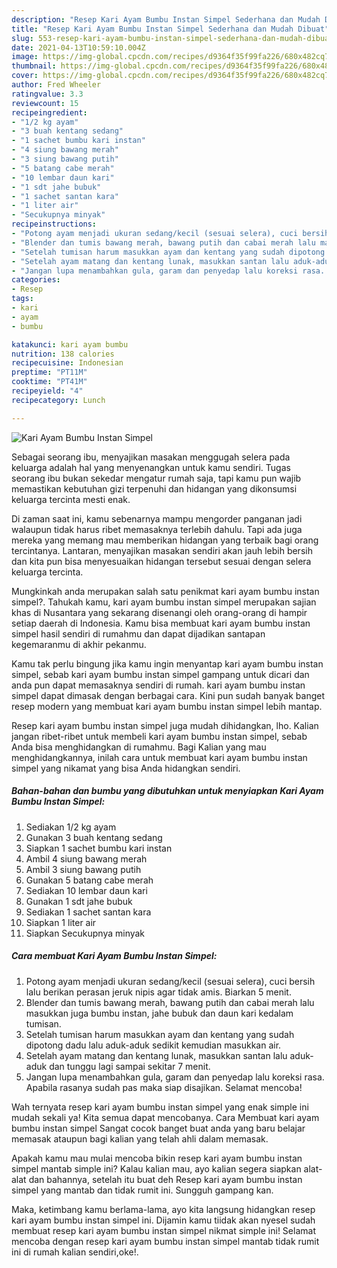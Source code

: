 ```yaml
---
description: "Resep Kari Ayam Bumbu Instan Simpel Sederhana dan Mudah Dibuat"
title: "Resep Kari Ayam Bumbu Instan Simpel Sederhana dan Mudah Dibuat"
slug: 553-resep-kari-ayam-bumbu-instan-simpel-sederhana-dan-mudah-dibuat
date: 2021-04-13T10:59:10.004Z
image: https://img-global.cpcdn.com/recipes/d9364f35f99fa226/680x482cq70/kari-ayam-bumbu-instan-simpel-foto-resep-utama.jpg
thumbnail: https://img-global.cpcdn.com/recipes/d9364f35f99fa226/680x482cq70/kari-ayam-bumbu-instan-simpel-foto-resep-utama.jpg
cover: https://img-global.cpcdn.com/recipes/d9364f35f99fa226/680x482cq70/kari-ayam-bumbu-instan-simpel-foto-resep-utama.jpg
author: Fred Wheeler
ratingvalue: 3.3
reviewcount: 15
recipeingredient:
- "1/2 kg ayam"
- "3 buah kentang sedang"
- "1 sachet bumbu kari instan"
- "4 siung bawang merah"
- "3 siung bawang putih"
- "5 batang cabe merah"
- "10 lembar daun kari"
- "1 sdt jahe bubuk"
- "1 sachet santan kara"
- "1 liter air"
- "Secukupnya minyak"
recipeinstructions:
- "Potong ayam menjadi ukuran sedang/kecil (sesuai selera), cuci bersih lalu berikan perasan jeruk nipis agar tidak amis. Biarkan 5 menit."
- "Blender dan tumis bawang merah, bawang putih dan cabai merah lalu masukkan juga bumbu instan, jahe bubuk dan daun kari kedalam tumisan."
- "Setelah tumisan harum masukkan ayam dan kentang yang sudah dipotong dadu lalu aduk-aduk sedikit kemudian masukkan air."
- "Setelah ayam matang dan kentang lunak, masukkan santan lalu aduk-aduk dan tunggu lagi sampai sekitar 7 menit."
- "Jangan lupa menambahkan gula, garam dan penyedap lalu koreksi rasa. Apabila rasanya sudah pas maka siap disajikan. Selamat mencoba!"
categories:
- Resep
tags:
- kari
- ayam
- bumbu

katakunci: kari ayam bumbu 
nutrition: 138 calories
recipecuisine: Indonesian
preptime: "PT11M"
cooktime: "PT41M"
recipeyield: "4"
recipecategory: Lunch

---
```



![Kari Ayam Bumbu Instan Simpel](https://img-global.cpcdn.com/recipes/d9364f35f99fa226/680x482cq70/kari-ayam-bumbu-instan-simpel-foto-resep-utama.jpg)

Sebagai seorang ibu, menyajikan masakan menggugah selera pada keluarga adalah hal yang menyenangkan untuk kamu sendiri. Tugas seorang ibu bukan sekedar mengatur rumah saja, tapi kamu pun wajib memastikan kebutuhan gizi terpenuhi dan hidangan yang dikonsumsi keluarga tercinta mesti enak.

Di zaman  saat ini, kamu sebenarnya mampu mengorder panganan jadi walaupun tidak harus ribet memasaknya terlebih dahulu. Tapi ada juga mereka yang memang mau memberikan hidangan yang terbaik bagi orang tercintanya. Lantaran, menyajikan masakan sendiri akan jauh lebih bersih dan kita pun bisa menyesuaikan hidangan tersebut sesuai dengan selera keluarga tercinta. 



Mungkinkah anda merupakan salah satu penikmat kari ayam bumbu instan simpel?. Tahukah kamu, kari ayam bumbu instan simpel merupakan sajian khas di Nusantara yang sekarang disenangi oleh orang-orang di hampir setiap daerah di Indonesia. Kamu bisa membuat kari ayam bumbu instan simpel hasil sendiri di rumahmu dan dapat dijadikan santapan kegemaranmu di akhir pekanmu.

Kamu tak perlu bingung jika kamu ingin menyantap kari ayam bumbu instan simpel, sebab kari ayam bumbu instan simpel gampang untuk dicari dan anda pun dapat memasaknya sendiri di rumah. kari ayam bumbu instan simpel dapat dimasak dengan berbagai cara. Kini pun sudah banyak banget resep modern yang membuat kari ayam bumbu instan simpel lebih mantap.

Resep kari ayam bumbu instan simpel juga mudah dihidangkan, lho. Kalian jangan ribet-ribet untuk membeli kari ayam bumbu instan simpel, sebab Anda bisa menghidangkan di rumahmu. Bagi Kalian yang mau menghidangkannya, inilah cara untuk membuat kari ayam bumbu instan simpel yang nikamat yang bisa Anda hidangkan sendiri.

<!--inarticleads1-->

##### Bahan-bahan dan bumbu yang dibutuhkan untuk menyiapkan Kari Ayam Bumbu Instan Simpel:

1. Sediakan 1/2 kg ayam
1. Gunakan 3 buah kentang sedang
1. Siapkan 1 sachet bumbu kari instan
1. Ambil 4 siung bawang merah
1. Ambil 3 siung bawang putih
1. Gunakan 5 batang cabe merah
1. Sediakan 10 lembar daun kari
1. Gunakan 1 sdt jahe bubuk
1. Sediakan 1 sachet santan kara
1. Siapkan 1 liter air
1. Siapkan Secukupnya minyak




<!--inarticleads2-->

##### Cara membuat Kari Ayam Bumbu Instan Simpel:

1. Potong ayam menjadi ukuran sedang/kecil (sesuai selera), cuci bersih lalu berikan perasan jeruk nipis agar tidak amis. Biarkan 5 menit.
1. Blender dan tumis bawang merah, bawang putih dan cabai merah lalu masukkan juga bumbu instan, jahe bubuk dan daun kari kedalam tumisan.
1. Setelah tumisan harum masukkan ayam dan kentang yang sudah dipotong dadu lalu aduk-aduk sedikit kemudian masukkan air.
1. Setelah ayam matang dan kentang lunak, masukkan santan lalu aduk-aduk dan tunggu lagi sampai sekitar 7 menit.
1. Jangan lupa menambahkan gula, garam dan penyedap lalu koreksi rasa. Apabila rasanya sudah pas maka siap disajikan. Selamat mencoba!




Wah ternyata resep kari ayam bumbu instan simpel yang enak simple ini mudah sekali ya! Kita semua dapat mencobanya. Cara Membuat kari ayam bumbu instan simpel Sangat cocok banget buat anda yang baru belajar memasak ataupun bagi kalian yang telah ahli dalam memasak.

Apakah kamu mau mulai mencoba bikin resep kari ayam bumbu instan simpel mantab simple ini? Kalau kalian mau, ayo kalian segera siapkan alat-alat dan bahannya, setelah itu buat deh Resep kari ayam bumbu instan simpel yang mantab dan tidak rumit ini. Sungguh gampang kan. 

Maka, ketimbang kamu berlama-lama, ayo kita langsung hidangkan resep kari ayam bumbu instan simpel ini. Dijamin kamu tiidak akan nyesel sudah membuat resep kari ayam bumbu instan simpel nikmat simple ini! Selamat mencoba dengan resep kari ayam bumbu instan simpel mantab tidak rumit ini di rumah kalian sendiri,oke!.

